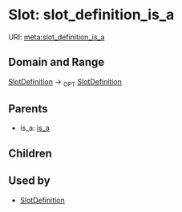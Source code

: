 
# Slot: slot_definition_is_a




URI: [meta:slot_definition_is_a](https://w3id.org/linkml/meta/slot_definition_is_a)


## Domain and Range

[SlotDefinition](SlotDefinition.md) ->  <sub>OPT</sub> [SlotDefinition](SlotDefinition.md)

## Parents

 *  is_a: [is_a](is_a.md)

## Children


## Used by

 * [SlotDefinition](SlotDefinition.md)
